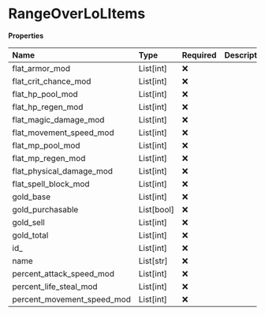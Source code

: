 # RangeOverLoLItems

**Properties**

| Name                       | Type       | Required | Description |
| :------------------------- | :--------- | :------- | :---------- |
| flat_armor_mod             | List[int]  | ❌       |             |
| flat_crit_chance_mod       | List[int]  | ❌       |             |
| flat_hp_pool_mod           | List[int]  | ❌       |             |
| flat_hp_regen_mod          | List[int]  | ❌       |             |
| flat_magic_damage_mod      | List[int]  | ❌       |             |
| flat_movement_speed_mod    | List[int]  | ❌       |             |
| flat_mp_pool_mod           | List[int]  | ❌       |             |
| flat_mp_regen_mod          | List[int]  | ❌       |             |
| flat_physical_damage_mod   | List[int]  | ❌       |             |
| flat_spell_block_mod       | List[int]  | ❌       |             |
| gold_base                  | List[int]  | ❌       |             |
| gold_purchasable           | List[bool] | ❌       |             |
| gold_sell                  | List[int]  | ❌       |             |
| gold_total                 | List[int]  | ❌       |             |
| id\_                       | List[int]  | ❌       |             |
| name                       | List[str]  | ❌       |             |
| percent_attack_speed_mod   | List[int]  | ❌       |             |
| percent_life_steal_mod     | List[int]  | ❌       |             |
| percent_movement_speed_mod | List[int]  | ❌       |             |

<!-- This file was generated by liblab | https://liblab.com/ -->
